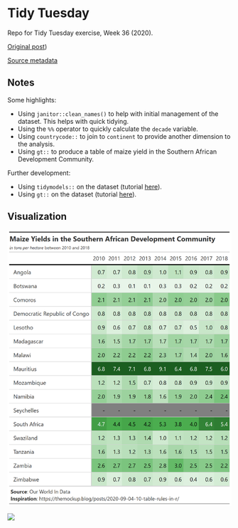 # Tidy Tuesday
Repo for Tidy Tuesday exercise, Week 36 (2020).

[Original post](https://ourworldindata.org/crop-yields))

[Source metadata](https://github.com/rfordatascience/tidytuesday/blob/master/data/2020/2020-09-01/readme.md)

## Notes  

Some highlights:

*  Using `janitor::clean_names()` to help with initial management of the dataset. This helps with quick tidying. 
*  Using the `%%` operator to quickly calculate the `decade` variable.  
*  Using `countrycode::` to join to `continent` to provide another dimension to the analysis.  
*  Using `gt::` to produce a table of maize yield in the Southern African Development Community.  

Further development:  

*  Using `tidymodels::` on the dataset (tutorial [here](https://www.r-bloggers.com/2020/09/train-and-analyze-many-models-for-tidytuesday-crop-yields/)).
*  Using `gt::` on the dataset (tutorial [here](https://themockup.blog/posts/2020-09-04-10-table-rules-in-r/)).  

## Visualization  

![](https://github.com/mrafa3/tidy_tuesday/blob/master/2020/week36/graphics/yield_gt.png/yield_gt.png)

![](https://github.com/mrafa3/tidy_tuesday/blob/master/2020/week36/graphics/yield_gt.png/fertilizer_gt.png)
